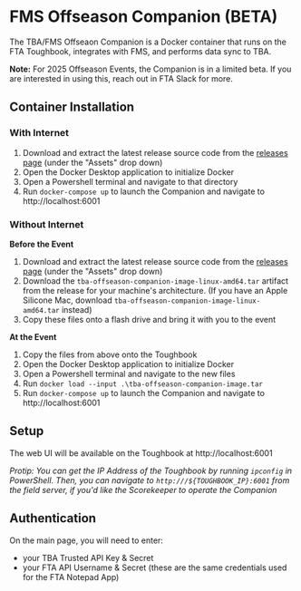 # FMS Offseason Companion (BETA)

The TBA/FMS Offseaon Companion is a Docker container that runs on the FTA Toughbook, integrates with FMS, and performs data sync to TBA.

**Note:** For 2025 Offseason Events, the Companion is in a limited beta. If you are interested in using this, reach out in FTA Slack for more.

## Container Installation


### With Internet

 1. Download and extract the latest release source code from the [releases page](https://github.com/the-blue-alliance/fms-companion-dist/releases) (under the "Assets" drop down)
 2. Open the Docker Desktop application to initialize Docker
 3. Open a Powershell terminal and navigate to that directory
 4. Run `docker-compose up` to launch the Companion and navigate to http://localhost:6001

### Without Internet

**Before the Event**
 1. Download and extract the latest release source code from the [releases page](https://github.com/the-blue-alliance/fms-companion-dist/releases) (under the "Assets" drop down)
 2. Download the `tba-offseason-companion-image-linux-amd64.tar` artifact from the release for your machine's architecture. (If you have an Apple Silicone Mac, download  `tba-offseason-companion-image-linux-amd64.tar` instead)
 3. Copy these files onto a flash drive and bring it with you to the event

**At the Event**
 1. Copy the files from above onto the Toughbook
 2. Open the Docker Desktop application to initialize Docker
 3. Open a Powershell terminal and navigate to the new files
 4. Run `docker load --input .\tba-offseason-companion-image.tar`
 5. Run `docker-compose up` to launch the Companion and navigate to http://localhost:6001

## Setup

The web UI will be available on the Toughbook at http://localhost:6001

*Protip: You can get the IP Address of the Toughbook by running `ipconfig` in PowerShell. Then, you can navigate to `http:///${TOUGHBOOK_IP}:6001` from the field server, if you'd like the Scorekeeper to operate the Companion*

## Authentication

On the main page, you will need to enter:
 - your TBA Trusted API Key & Secret
 - your FTA API Username & Secret (these are the same credentials used for the FTA Notepad App)
